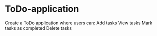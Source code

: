 # ToDo-application
Create a ToDo application where users can:  Add tasks  View tasks  Mark tasks as completed  Delete tasks
